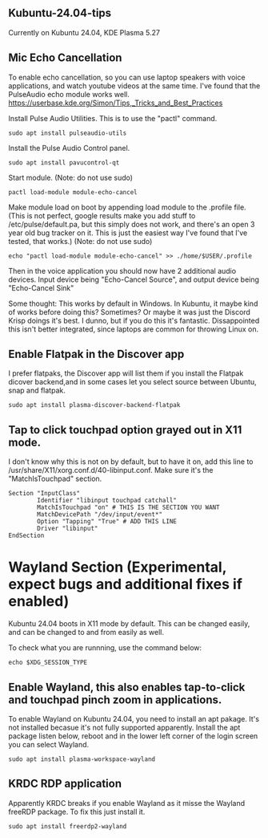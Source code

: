 ## Kubuntu-24.04-tips

Currently on Kubuntu 24.04, KDE Plasma 5.27


## Mic Echo Cancellation

To enable echo cancellation, so you can use laptop speakers with voice applications, and watch youtube videos at the same time. I've found that the PulseAudio echo module works well.
https://userbase.kde.org/Simon/Tips,_Tricks_and_Best_Practices

Install Pulse Audio Utilities. This is to use the "pactl" command.
```
sudo apt install pulseaudio-utils
```

Install the Pulse Audio Control panel.
```
sudo apt install pavucontrol-qt
```

Start module. (Note: do not use sudo)
```
pactl load-module module-echo-cancel
```

Make module load on boot by appending load module to the .profile file. (This is not perfect, google results make you add stuff to /etc/pulse/default.pa, but this simply does not work, and there's an open 3 year old bug tracker on it. This is just the easiest way I've found that I've tested, that works.) (Note: do not use sudo)
```
echo "pactl load-module module-echo-cancel" >> ./home/$USER/.profile
```



Then in the voice application you should now have 2 additional audio devices. Input device being "Echo-Cancel Source", and output device being "Echo-Cancel Sink"


Some thought: This works by default in Windows. In Kubuntu, it maybe kind of works before doing this? Sometimes? Or maybe it was just the Discord Krisp doings it's best. I dunno, but if you do this it's fantastic. Dissappointed this isn't better integrated, since laptops are common for throwing Linux on.



## Enable Flatpak in the Discover app
I prefer flatpaks, the Discover app will list them if you install the Flatpak dicover backend,and in some cases let you select source between Ubuntu, snap and flatpak.

```
sudo apt install plasma-discover-backend-flatpak
```


## Tap to click touchpad option grayed out in X11 mode.
I don't know why this is not on by default, but to have it on, add this line to /usr/share/X11/xorg.conf.d/40-libinput.conf. Make sure it's the "MatchIsTouchpad" section.

```
Section "InputClass"
        Identifier "libinput touchpad catchall"
        MatchIsTouchpad "on" # THIS IS THE SECTION YOU WANT
        MatchDevicePath "/dev/input/event*"
        Option "Tapping" "True" # ADD THIS LINE
        Driver "libinput"
EndSection
```

# Wayland Section (Experimental, expect bugs and additional fixes if enabled)

Kubuntu 24.04 boots in X11 mode by default. This can be changed easily, and can be changed to and from easily as well.

To check what you are runnning, use the command below:
```
echo $XDG_SESSION_TYPE
```



## Enable Wayland, this also enables tap-to-click and touchpad pinch zoom in applications.
To enable Wayland on Kubuntu 24.04, you need to install an apt pakage. It's not installed becasue it's not fully supported apparently.
Install the apt package listen below, reboot and in the lower left corner of the login screen you can select Wayland.

```
sudo apt install plasma-workspace-wayland
```


## KRDC RDP application 
Apparently KRDC breaks if you enable Wayland as it misse the Wayland freeRDP package. To fix this just install it.

```
sudo apt install freerdp2-wayland
```
